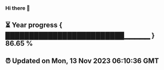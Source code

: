 ### Hi there 👋
⏳ Year progress { █████████████████████████▁▁▁▁▁ } 86.65 %
---
⏰ Updated on Mon, 13 Nov 2023 06:10:36 GMT
---
